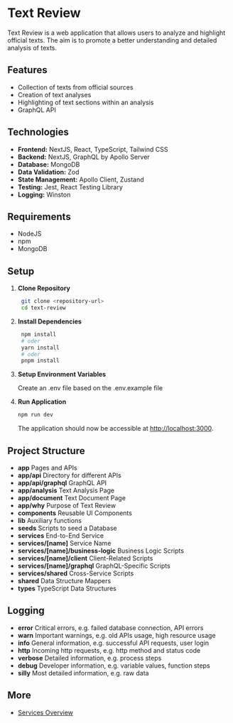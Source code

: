 # Text Review

Text Review is a web application that allows users to analyze and highlight official texts. The aim is to promote a better understanding and detailed analysis of texts.

## Features

- Collection of texts from official sources
- Creation of text analyses
- Highlighting of text sections within an analysis
- GraphQL API

## Technologies

- **Frontend:** NextJS, React, TypeScript, Tailwind CSS
- **Backend:** NextJS, GraphQL by Apollo Server
- **Database:** MongoDB
- **Data Validation:** Zod
- **State Management:** Apollo Client, Zustand
- **Testing:** Jest, React Testing Library
- **Logging:** Winston

## Requirements

- NodeJS
- npm
- MongoDB

## Setup

1. **Clone Repository**
   ```bash
    git clone <repository-url>
    cd text-review
    ```

2. **Install Dependencies**
   ```bash
    npm install
    # oder
    yarn install
    # oder
    pnpm install
    ```

3. **Setup Environment Variables**
   
   Create an .env file based on the .env.example file

4. **Run Application**
    ```bash
    npm run dev
    ```

    The application should now be accessible at [http://localhost:3000](http://localhost:3000).

## Project Structure

- **app** Pages and APIs
- **app/api** Directory for different APIs
- **app/api/graphql** GraphQL API
- **app/analysis** Text Analysis Page
- **app/document** Text Document Page
- **app/why** Purpose of Text Review
- **components** Reusable UI Components
- **lib** Auxiliary functions
- **seeds** Scripts to seed a Database
- **services** End-to-End Service
- **services/[name]** Service Name
- **services/[name]/business-logic** Business Logic Scripts
- **services/[name]/client** Client-Related Scripts
- **services/[name]/graphql** GraphQL-Specific Scripts
- **services/shared** Cross-Service Scripts
- **shared** Data Structure Mappers
- **types** TypeScript Data Structures

## Logging
- **error** Critical errors, e.g. failed database connection, API errors
- **warn** Important warnings, e.g. old APIs usage, high resource usage
- **info** General information, e.g. successful API requests, user login
- **http** Incoming http requests, e.g. http method and status code
- **verbose** Detailed information, e.g. process steps
- **debug** Developer information, e.g. variable values, function steps
- **silly** Most detailed information, e.g. raw data

## More
- [Services Overview](./services/readme.md)